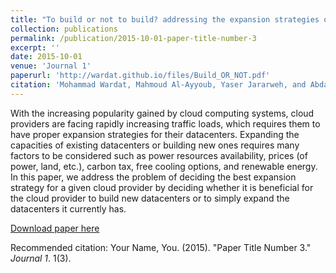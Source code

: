 ```yaml
---
title: "To build or not to build? addressing the expansion strategies of cloud providers"
collection: publications
permalink: /publication/2015-10-01-paper-title-number-3
excerpt: ''
date: 2015-10-01
venue: 'Journal 1'
paperurl: 'http://wardat.github.io/files/Build_OR_NOT.pdf'
citation: 'Mohammad Wardat, Mahmoud Al-Ayyoub, Yaser Jararweh, and Abdallah A. Khreishah. "To build or not to build? addressing the expansion strategies of cloud providers." 2014 International Conference on Future Internet of Things and Cloud. IEEE, 2014.'
---
```

With the increasing popularity gained by cloud computing systems, cloud providers are facing rapidly increasing traffic loads, which requires them to have proper expansion strategies for their datacenters. Expanding the capacities of existing datacenters or building new ones requires many factors to be considered such as power resources availability, prices (of power, land, etc.), carbon tax, free cooling options, and renewable energy. In this paper, we address the problem of deciding the best expansion strategy for a given cloud provider by deciding whether it is beneficial for the cloud provider to build new datacenters or to simply expand the datacenters it currently has.

[Download paper here](http://wardat.github.io/files/Build_OR_NOT.pdf)

Recommended citation: Your Name, You. (2015). "Paper Title Number 3." <i>Journal 1</i>. 1(3).